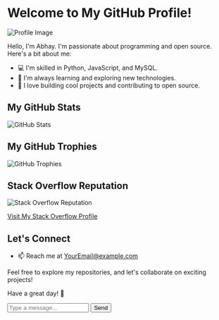 # Welcome to My GitHub Profile!

![Profile Image](https://profile-48ks.onrender.com/image)

Hello, I'm Abhay. I'm passionate about programming and open source. Here's a bit about me:

- 💻 I'm skilled in Python, JavaScript, and MySQL.
- 🌱 I'm always learning and exploring new technologies.
- 🚀 I love building cool projects and contributing to open source.

## My GitHub Stats

![GitHub Stats](https://github-readme-stats.vercel.app/api?username=NemasisDarkX&show_icons=true&count_private=true&theme=react&bg_color=151515)

## My GitHub Trophies

![GitHub Trophies](https://github-profile-trophy.vercel.app/?username=NemasisDarkX&theme=juicyfresh&&title=Stars,Followers,Commit,PR,Repo,Issues&no-frame=true)

## Stack Overflow Reputation

![Stack Overflow Reputation](https://img.shields.io/stackexchange/stackoverflow/r/19911293?color=orange&label=reputation&logo=stackoverflow&style=for-the-badge&cacheSeconds=86400)

[Visit My Stack Overflow Profile](https://stackoverflow.com/users/19911293/abhay)

## Let's Connect

- 📫 Reach me at [YourEmail@example.com](abhayr07300@gmail.com)

Feel free to explore my repositories, and let's collaborate on exciting projects!

Have a great day! 🚀

<!-- HTML structure for the chat interface -->
<div id="chat-container">
  <div id="chat-log">
    <!-- Chat messages will be displayed here -->
  </div>
  <input type="text" id="user-input" placeholder="Type a message...">
  <button onclick="sendMessage()">Send</button>
</div>

<!-- JavaScript to interact with Brainshop AI -->
<script>
  function sendMessage() {
    const userMessage = document.getElementById('user-input').value;

    // Display user message in the chat log
    displayMessage('You', userMessage);

    // Send the user message to Brainshop AI and handle the response
    // Use your Brainshop AI API key and endpoint here

    // Code for sending the message and receiving AI response

    // Display AI response in the chat log
    displayMessage('AI', aiResponse);
  }

  function displayMessage(sender, message) {
    const chatLog = document.getElementById('chat-log');
    const messageElement = document.createElement('p');
    messageElement.textContent = `${sender}: ${message}`;
    chatLog.appendChild(messageElement);
  }
</script>
